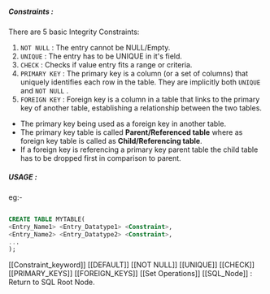 ##### Constraints : 
There are 5 basic Integrity Constraints:
1. `NOT NULL` : The entry cannot be NULL/Empty.
2. `UNIQUE` : The entry has to be UNIQUE in it's field.
3. `CHECK` : Checks if value entry fits a range or criteria.
4. `PRIMARY KEY` : The primary key is a column (or a set of columns) that uniquely identifies each row in the table. They are implicitly both `UNIQUE` and `NOT NULL` .
5. `FOREIGN KEY` : Foreign key is a column in a table that links to the primary key of another table, establishing a relationship between the two tables.

- The primary key being used as a foreign key in another table.
- The primary key table is called **Parent/Referenced table** where as foreign key table is called as **Child/Referencing table**.
- If a foreign key is referencing a primary key parent table the child table has to be dropped first in comparison to parent.

##### USAGE : 
eg:-
```sql

CREATE TABLE MYTABLE(
<Entry_Name1> <Entry_Datatype1> <Constraint>,
<Entry_Name2> <Entry_Datatype2> <Constraint>,
...
);

```

[[Constraint_keyword]]
[[DEFAULT]]
[[NOT NULL]]
[[UNIQUE]]
[[CHECK]]
[[PRIMARY_KEYS]]
[[FOREIGN_KEYS]]
[[Set Operations]]
[[SQL_Node]] : Return to  SQL Root Node.
